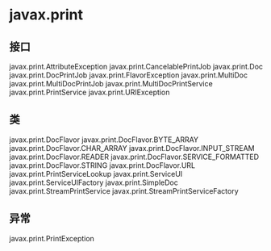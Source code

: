 # javax.print

## 接口

javax.print.AttributeException
javax.print.CancelablePrintJob
javax.print.Doc
javax.print.DocPrintJob
javax.print.FlavorException
javax.print.MultiDoc
javax.print.MultiDocPrintJob
javax.print.MultiDocPrintService
javax.print.PrintService
javax.print.URIException

## 类

javax.print.DocFlavor
javax.print.DocFlavor.BYTE_ARRAY
javax.print.DocFlavor.CHAR_ARRAY
javax.print.DocFlavor.INPUT_STREAM
javax.print.DocFlavor.READER
javax.print.DocFlavor.SERVICE_FORMATTED
javax.print.DocFlavor.STRING
javax.print.DocFlavor.URL
javax.print.PrintServiceLookup
javax.print.ServiceUI
javax.print.ServiceUIFactory
javax.print.SimpleDoc
javax.print.StreamPrintService
javax.print.StreamPrintServiceFactory

## 异常

javax.print.PrintException




